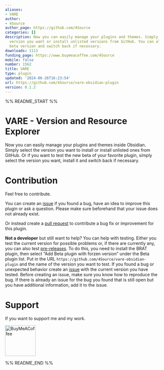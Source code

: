 ```yaml
---
aliases:
- VARE
author:
- 4Source
author_page: https://github.com/4Source
categories: []
description: Now you can easily manage your plugins and themes. Simply select the
  version you want or install unlisted versions from GitHub. You can also install
  beta version and switch back if necessary.
downloads: 1113
funding_page: https://www.buymeacoffee.com/4Source
mobile: false
number: 1562
title: VARE
type: plugin
updated: '2024-06-26T16:23:54'
url: https://github.com/4Source/vare-obsidian-plugin
version: 0.1.2
---
```


%% README_START %%

# VARE - Version and Resource Explorer
Now you can easily manage your plugins and themes inside Obsidian. Simply select the version you want to install or install unlisted ones from GitHub. Or if you want to test the new beta of your favorite plugin, simply select the version you want, install it and switch back if necessary.

# Contribution
Feel free to contribute.

You can create an [issue](https://github.com/4Source/vare-obsidian-plugin/issues) if you found a bug, have an idea to improve this plugin or ask a question. Please make sure beforehand that your issue does not already exist.

Or instead create a [pull request](https://github.com/4Source/vare-obsidian-plugin/pulls) to contribute a bug fix or improvement for this plugin.

**Not a developer** but still want to help? You can help with testing. Either you test the current version for possible problems or, if there are currently any, you can also test [pre-releases](https://github.com/4Source/vare-obsidian-plugin/releases). To do this, you need to install the BRAT plugin, then select “Add Beta plugin with forzen version” under the Beta plugin list. Put in the URL ``https://github.com/4Source/vare-obsidian-plugin`` and the name of the version you want to test. If you found a bug or unexpected behavior create an [issue](https://github.com/4Source/vare-obsidian-plugin/issues) with the current version you have tested. Before creating an issue, make sure you know how to reproduce the bug. If there is already an issue for the bug you found that is still open but you have additional information, add it to the issue.

<!-- For more info see [CONTRIBUTING](https://github.com/4Source/vare-obsidian-plugin/blob/master/.github/CONTRIBUTING.md) -->

# Support
If you want to support me and my work.

[<img src="https://cdn.buymeacoffee.com/buttons/v2/default-violet.png" alt="BuyMeACoffee" width="100">](https://www.buymeacoffee.com/4Source)


%% README_END %%